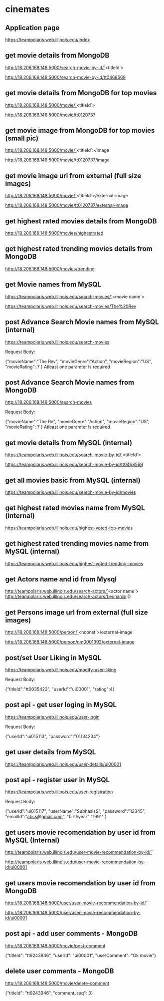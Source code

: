 # cinemates

## Application page

https://teampolaris.web.illinois.edu/index


## get movie details from MongoDB

http://18.206.168.148:5000/search-movie-by-id/`<titleId`>

http://18.206.168.148:5000/search-movie-by-id/tt0468569


## get movie details from MongoDB for top movies

http://18.206.168.148:5000/movie/`<titleId`>

http://18.206.168.148:5000/movie/tt0120737


## get movie image from MongoDB for top movies (small pic)

http://18.206.168.148:5000/movie/`<titleId`>/image

http://18.206.168.148:5000/movie/tt0120737/image


## get movie image url from external (full size images)

http://18.206.168.148:5000/movie/`<titleId`>/external-image

http://18.206.168.148:5000/movie/tt0120737/external-image


## get highest rated movies details from MongoDB

http://18.206.168.148:5000/movies/highestrated


## get highest rated trending movies details from MongoDB

http://18.206.168.148:5000/movies/trending


## get Movie names from MySQL

https://teampolaris.web.illinois.edu/search-movies/`<movie name`>

https://teampolaris.web.illinois.edu/search-movies/The%20Rev


## post Advance Search Movie names from MySQL  (internal)

https://teampolaris.web.illinois.edu/search-movies

Request Body:

{"movieName":"The Rev",
"movieGenre":"Action",
"movieRegion":"US",
"movieRating": 7
}
Atleast one paramter is required


## post Advance Search Movie names from MongoDB

http://18.206.168.148:5000/search-movies

Request Body:

{"movieName":"The Re",
"movieGenre":"Action",
"movieRegion":"US",
"movieRating": 7
}
Atleast one paramter is required


## get movie details from MySQL (internal)

https://teampolaris.web.illinois.edu/search-movie-by-id/`<titleId`>

https://teampolaris.web.illinois.edu/search-movie-by-id/tt0468569


## get all movies basic from MySQL (internal)

https://teampolaris.web.illinois.edu/search-movie-by-id/movies



## get highest rated movies name from MySQL (internal)

https://teampolaris.web.illinois.edu/highest-voted-top-movies


## get highest rated trending movies name from MySQL (internal)

https://teampolaris.web.illinois.edu/highest-voted-trending-movies


## get Actors name and id from  Mysql
http://teampolaris.web.illinois.edu/search-actors/`<actor name`>
http://teampolaris.web.illinois.edu/search-actors/Leonardo D


## get Persons image url from external (full size images)

http://18.206.168.148:5000/person/`<nconst`>/external-image

http://18.206.168.148:5000/person/nm0001392/external-image


## post/set User Liking in MySQL

https://teampolaris.web.illinois.edu/modify-user-liking

Request Body:

{"titleId":"tt0035423",
"userId":"ui00001",
"rating":4}


## post api - get user loging in MySQL

https://teampolaris.web.illinois.edu/user-login

Request Body:

{"userId":"ui015113",
"password":"01134234"}


## get user details from MySQL

https://teampolaris.web.illinois.edu/user-details/ui00001


## post api - register user in MySQL

https://teampolaris.web.illinois.edu/user-registration

Request Body:

{"userId":"ui015117",
"userName":"SubhasisS",
"password":"12345",
"emailId":"abcs@gmail.com",
"birthyear":"1991"
}


## get users movie recomendation by user id from MySQL (Internal)

http://teampolaris.web.illinois.edu/user-movie-recommendation-by-id/`<user id>`

http://teampolaris.web.illinois.edu/user-movie-recommendation-by-id/ui00001


## get users movie recomendation by user id from MongoDB

http://18.206.168.148:5000/user/user-movie-recommendation-by-id/`<user id>`

http://18.206.168.148:5000/user/user-movie-recommendation-by-id/ui00001


## post api - add user comments - MongoDB

http://18.206.168.148:5000/movie/post-comment

{"titleId": "tt9243946",
"userId": "ui00001",
"userComment": "Ok movie"}


## delete user comments - MongoDB

http://18.206.168.148:5000/movie/delete-comment

{"titleId": "tt9243946",
"comment_seq": 3}
